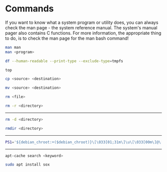 # Commands

If you want to know what a system program or utility does, you can always check the man page - the system reference manual. The system's manual pager also contains C functions. For more information, the appropriate thing to do, is to check the man page for the man bash command!

```bash
man man
man <program>
```

```bash
df --human-readable --print-type --exclude-type=tmpfs
```

```bash
top
```

```bash
cp <source> <destination>
```

```bash
mv <source> <destination>
```

```bash
rm <file>
```

```bash
rm -r <directory>
```

---

```bash
rm -d <directory>
```

```bash
rmdir <directory>
```

---

```bash
PS1='${debian_chroot:+($debian_chroot)}\[\033[01;31m\]\u\[\033[00m\]@\[\033[01;31m\]\h\[\033[00m\][\[\033[01;03;36m\]\W\[\033[00m\]]\$ '
```

---

```bash
apt-cache search <keyword>
```

```bash
sudo apt install sox
```

